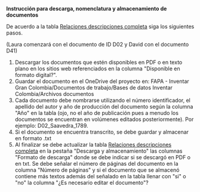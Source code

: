 **Instrucción para descarga, nomenclatura y almacenamiento de documentos**

De acuerdo a la tabla [Relaciones descripciones completa](https://uniandes-my.sharepoint.com/:x:/g/personal/mj_afanador28_uniandes_edu_co/EcyAfQq1xRlIs9iaRW5sZmABHVRsNiuuaryhRGkfZmf_oQ?e=z0wl2e) siga los siguientes pasos. 

(Laura comenzará con el documento de ID D02 y David con el documento D41)

1. Descargar los documentos que estén disponibles en PDF o en texto plano en los sitios web referenciados en la columna "Disponible en formato digital?". 
2. Guardar el documento en el OneDrive del proyecto en: FAPA - Inventar Gran Colombia/Documentos de trabajo/Bases de datos Inventar Colombia/Archivos documentos
3. Cada documento debe nombrarse utilizando el número identificador, el apellido del autor y año de producción del documento según la columna "Año" en la tabla (ojo, no el año de publicación pues a menudo los documentos se encuentran en volúmenes editados posteriormente). Por ejemplo: D02_Saavedra_1789. 
4. Si el documento se encuentra transcrito, se debe guardar y almacenar en formato .txt  
5. Al finalizar se debe actualizar la tabla [Relaciones descripciones completa](https://uniandes-my.sharepoint.com/:x:/g/personal/mj_afanador28_uniandes_edu_co/EcyAfQq1xRlIs9iaRW5sZmABHVRsNiuuaryhRGkfZmf_oQ?e=z0wl2e) en la pestaña "Descarga y almacenamiento" las columnas "Formato de descarga" donde se debe indicar si se descargó en PDF o en txt. Se debe señalar el número de páginas del documento en la columna "Número de páginas" y si el documento que se almacenó contiene más textos además del señalado en la tabla llenar con "si" o "no" la columna "¿Es necesario editar el documento"? 


